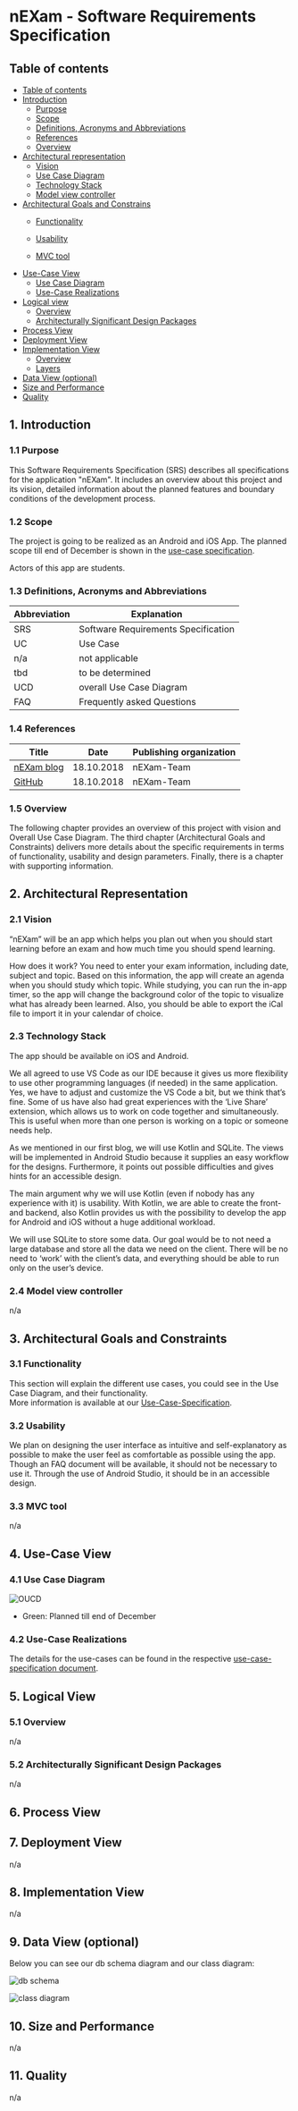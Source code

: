 # nEXam - Software Requirements Specification 

## Table of contents
- [Table of contents](#table-of-contents)
- [Introduction](#1-introduction)
    - [Purpose](#11-purpose)
    - [Scope](#12-scope)
    - [Definitions, Acronyms and Abbreviations](#13-definitions-acronyms-and-abbreviations)
    - [References](#14-references)
    - [Overview](#15-overview)
- [Architectural representation](#2-architectural-representation)
    - [Vision](#21-vision)
    - [Use Case Diagram](#22-use-case-diagram)
	- [Technology Stack](#23-technology-stack)
	- [Model view controller](#24-model_view_controller)
- [Architectural Goals and Constrains](#3-architectural-goals-and-constraints)
    - [Functionality](#31-functionality)
    
    - [Usability](#32-usability)
    
    - [MVC tool](#33-mvc-tool)
    
      <!--[Reliability](#33-reliability)-->
    
      <!--[Performance](#34-performance)-->
    
      <!--[Supportability](#35-supportability)-->
    
      <!--[Design Constraints](#36-design-constraints)-->
    
      <!--[Online User Documentation and Help System Requirements](#37-on-line-user-documentation-and-help-system-requirements)-->
    
      <!--[Purchased Components](#purchased-components)-->
    
      <!--[Interfaces](#39-interfaces)-->
    
      <!--[Licensing Requirements](#310-licensing-requirements)-->
    
      <!--[Legal, Copyright And Other Notices](#311-legal-copyright-and-other-notices)-->
    
      <!--[Applicable Standards](#312-applicable-standards)-->
- [Use-Case View](#4-use-case-view)
    - [Use Case Diagram](#41-use-case-diagram)
    - [Use-Case Realizations](#42-use-case-realizations)
- [Logical view](#5-logical-view)
    - [Overview](#51-overview)
    -  [Architecturally Significant Design Packages](#52-architecturally-significant-design-packages)
- [Process View](#6-process-view)
- [Deployment View](#7-deployment-view)
- [Implementation View](#8-implementation-view)
    - [Overview](#81-overview)
    - [Layers](#82-layers)
- [Data View (optional)](#9-data-view-(optional))
- [Size and Performance](#10-size-and-performance)
- [Quality](#11-quality)

## 1. Introduction

<!--[The introduction of the **Software Architecture Document**     should provide an overview of the entire **Software Architecture Document**.     It should include the purpose, scope, definitions, acronyms, abbreviations,     references, and overview of the **Software Architecture Document**.]-->

### 1.1 Purpose

<!--This document provides a comprehensive architectural overview     of the system, using a number of different architectural views to depict different     aspects of the system. It is intended to capture and convey the significant     architectural decisions which have been made on the system.-->

<!--[This section defines the purpose of the **Software     Architecture Document**, in the overall project documentation, and     briefly describes the structure of the document. The specific audiences for     the document should be identified, with an indication of how they are expected     to use the document.]-->

This Software Requirements Specification (SRS) describes all specifications for the application "nEXam". It includes an overview about this project and its vision, detailed information about the planned features and boundary conditions of the development process.

### 1.2 Scope

<!--[A brief description of what the Software Architecture Document     applies to; what is affected or influenced by this document.]-->

The project is going to be realized as an Android and iOS App. The planned scope till end of December is shown in the [use-case specification](https://github.com/Calco2001/nEXam/tree/main/docs/Use_Case_Specification).

Actors of this app are students.

### 1.3 Definitions, Acronyms and Abbreviations

<!--[This subsection should provide the definitions of all terms,     acronyms, and abbreviations required to properly interpret the **Software     Architecture Document**. This information may be provided by     reference to the project Glossary.]-->

| Abbreviation | Explanation                         |
| ------------ | ----------------------------------- |
| SRS          | Software Requirements Specification |
| UC           | Use Case                            |
| n/a          | not applicable                      |
| tbd          | to be determined                    |
| UCD          | overall Use Case Diagram            |
| FAQ          | Frequently asked Questions          |

### 1.4 References

<!--[This subsection should provide a complete list of all documents     referenced elsewhere in the **Software Architecture Document**.     Each document should be identified by title, report number (if applicable),     date, and publishing organization. Specify the sources from which the references     can be obtained. This information may be provided by reference to an appendix     or to another document.]-->

| Title                                               |    Date    | Publishing organization |
| --------------------------------------------------- | :--------: | ----------------------- |
| [nEXam blog](https://nexam955203221.wordpress.com/) | 18.10.2018 | nEXam-Team              |
| [GitHub](https://github.com/Calco2001/nEXam)        | 18.10.2018 | nEXam-Team              |

### 1.5 Overview

<!--[This subsection should describe what the rest of the **Software     Architecture Document** contains and explain how the **Software     Architecture Document** is organized.]-->

The following chapter provides an overview of this project with vision and Overall Use Case Diagram. The third chapter (Architectural Goals and Constraints) delivers more details about the specific requirements in terms of functionality, usability and design parameters. Finally, there is a chapter with supporting information. 
    
## 2. Architectural Representation 
<!--before: Overall Description-->

<!--[This section describes what software architecture is for     the current system, and how it is represented. Of the **Use-Case**,     **Logical**, **Process**, **Deployment**,     and **Implementation Views**, it enumerates the views that are     necessary, and for each view, explains what types of model elements it contains.]-->

### 2.1 Vision

“nEXam” will be an app which helps you plan out when you should start learning before an exam and how much time you should spend learning. 

How does it work? You need to enter your exam information, including date, subject and  topic. Based on this information, the app will create an agenda when you  should study which topic. While studying, you can run the in-app timer,  so the app will change the background color of the topic to visualize  what has already been learned. Also, you should be able to export the  iCal file to import it in your calendar of choice.

### 2.3 Technology Stack
The app should be available on iOS and Android.

We all agreed to  use VS Code as our IDE because it gives us more flexibility to use other programming languages (if needed) in the same application. Yes, we have to adjust and customize the VS Code a bit, but we think that’s fine.  Some of us have also had great experiences with the ‘Live Share’  extension, which allows us to work on code together and simultaneously.  This is useful when more than one person is working on a topic or  someone needs help.

As we mentioned in our first blog, we will use Kotlin and SQLite. The  views will be implemented in Android Studio because it supplies an easy  workflow for the designs. Furthermore, it points out possible  difficulties and gives hints for an accessible design.

The main  argument why we will use Kotlin (even if nobody has any experience with  it) is usability. With Kotlin, we are able to create the front- and  backend, also Kotlin provides us with the possibility to develop the app for Android and iOS without a huge additional workload.

We will  use SQLite to store some data. Our goal would be to not need a large  database and store all the data we need on the client. There will be no  need to ‘work’ with the client’s data, and everything should be able to  run only on the user’s device.

### 2.4 Model view controller

n/a

## 3. Architectural Goals and Constraints
<!--before: Specific Requirements-->

<!--[This section describes the software requirements and objectives     that have some significant impact on the architecture, for example, safety,     security, privacy, use of an off-the-shelf product, portability, distribution,     and reuse. It also captures the special constraints that may apply: design     and implementation strategy, development tools, team structure, schedule,     legacy code, and so on.]-->

### 3.1 Functionality
This section will explain the different use cases, you could see in the Use Case Diagram, and their functionality.  
More information is available at our [Use-Case-Specification](https://github.com/Calco2001/nEXam/tree/main/docs/Use_Case_Specification).

### 3.2 Usability
We plan on designing the user interface as intuitive and  self-explanatory as possible to make the user feel as comfortable as  possible using the app. Though an FAQ document will be available, it  should not be necessary to use it. Through the use of Android Studio, it should be in an accessible design.

### 3.3 MVC tool

n/a

#### <!--3.2.1 No training time needed-->
<!--Our goal is that a user installs the android application, opens it and is able to use all features without any explanation or help.-->

#### <!--3.2.2 Familiar Feeling-->
<!--We want to implement an app with familiar designs and functions. This way the user is able to interact in familiar ways with the app without having to get to know new interfaces.-->

### <!--3.3 Reliability-->

#### <!--3.3.1 Availability-->

#### <!--3.3.2 Defect Rate-->

### <!--3.4 Perfomance-->

#### <!--3.4.1 Capacity-->

#### <!--3.4.2 Storage--> 
<!--Smartphones don't provide much storage. Therefore we are aiming to keep the needed storage as small as possible.-->

#### <!--3.4.3 App perfomance / Response time-->
<!--To provide the best App perfomance we aim to keep the response time as low as possible. This will make the user experience much better.-->

### <!--3.5 Supportability-->

#### <!--3.5.1 Coding Standards-->
<!--We are going to write the code by using all of the most common clean code standards. For example we will name our variables and methods by their functionalities. This will keep the code easy to read by everyone and make further developement much easier.-->

#### <!--3.5.2 Testing Strategy-->
<!--The application will have a high test coverage and all important functionalities and edge cases should be tested. Further mistakes in the implementation will be discovered instantly and it will be easy to locate the error.--> 

### <!--3.6 Design Constraints-->
<!--We are trying to provide a modern and easy to handle design for the UI aswell as for the architecture of our application. To achieve that the functionalities will be kept as modular as possible.-->

<!--Because we are progamming an Android App we chose Java as our programming language. Also we are using the common MVC-architecture to keep the front end and back end seperated. For a clean front end structure we use MVVM.-->
<!--To make the communication between the two parts easy, we will implement a RESTful-API between them which will provide the data in JSON-Format.--> 
<!--The supported Platforms will be:-->

<!--Android 4.4 and higher-->

<!--Java 8 and higher-->

### <!--3.7 On-line User Documentation and Help System Requirements-->
<!--The usage of the app should be as intuitive as possible so it won't need any further documentation. If the user needs some help we will implement a "Help"-Button in the App which includes a FAQ and a formular to contact the developement team.-->

### <!--3.8 Purchased Components-->
<!--We don't have any purchased components yet. If there will be purchased components in the future we will list them here.-->

### <!--3.9 Interfaces-->

#### <!--3.9.1 User Interfaces-->
<!--The User interfaces that will be implented are:-->

<!--Dashboard - lists all session and makes it possible to filter sessions-->

<!--Session Page - shows detailed information about the session and makes it possible to connect session attendants for example via messaging system-->

<!--Login - this page is used to log in--> 

<!--Register - provides a registration form-->

<!--Overwiew of personal sessions - shows all the sessions a user participates in-->

<!--Friend List - friends can be added-->

<!--Profile - makes it possible to post information about yourself, might provide messaging feature, also shows additional information about users (for example: Language, country, favorite games, etc.)-->

<!--Settings - shows the settings-->

#### <!--3.9.2 Hardware Interfaces-->
<!--(n/a)-->

#### <!--3.9.3 Software Interfaces-->
<!--The app will be runnable on Android 4.4 and higher. iOS won't be featured at the moment.-->

#### <!--3.9.4 Communication Interfaces-->
<!--The server and hardware will communicate using the http protocol.--> 

### <!--3.10 Licensing Requirements-->

### <!--3.11 Legal, Copyright, and Other Notices-->
<!--The logo is licensed to the Common Playground Team and is only allowed to use for the application. We do not take responsibilty for any incorrect data or errors in the application.-->

### <!--3.12 Applicable Standards-->

<!--The development will follow the common clean code standards and naming conventions. Also we will create a definition of d which will be added here as soon as its complete.-->

## 4. Use-Case View

### 4.1 Use Case Diagram

![OUCD](https://github.com/Calco2001/nEXam/blob/main/docs/diagrams/use%20case%20diagram.jpg)

- Green: Planned till end of December

<!--before: Supporting Information-->

<!--[This section lists use cases or scenarios from the use-case     model if they represent some significant, central functionality of the final     system, or if they have a large architectural coverage - they exercise many     architectural elements, or if they stress or illustrate a specific, delicate     point of the architecture.]-->

<!--For any further information you can contact the Common Playground Team or check our [Common Playground Blog](http://commonplayground.wordpress.com).--> 
<!--The Team Members are:-->

<!-- Picture-Link definitions: -->

### 4.2 Use-Case Realizations

The details for the use-cases can be found in the respective [use-case-specification document](https://github.com/Calco2001/nEXam/tree/main/docs/Use_Case_Specification).

<!--[This section illustrates how the software actually works     by giving a few selected use-case (or scenario) realizations, and explains     how the various design model elements contribute to their functionality.]-->

## 5. Logical View

<!--[This section describes the architecturally significant parts     of the design model, such as its decomposition into subsystems and packages.     And for each significant package, its decomposition into classes and class     utilities. You should introduce architecturally significant classes and describe     their responsibilities, as well as a few very important relationships, operations,     and attributes.]-->

### 5.1 Overview

<!--[This subsection describes the overall decomposition of the     design model in terms of its package hierarchy and layers.]-->

n/a

<!--ADD HIGH LEVEL DIAGRAM-->

### 5.2 Architecturally Significant Design Packages

n/a

<!--ADD CLASS DIAGRAM WITH CLEARLY MARKED SECTIONS OF MVC-->

<!--[For each significant package, include a subsection with its     name, its brief description, and a diagram with all significant classes and     packages contained within the package.--> 

<!--For each significant class in the package, include its name,     brief description, and, optionally a description of some of its major responsibilities,     operations and attributes.]-->

## 6. Process View

<!--[This section describes the system's decomposition into lightweight     processes (single threads of control) and heavyweight processes (groupings     of lightweight processes). Organize the section by groups of processes that     communicate or interact. Describe the main modes of communication between     processes, such as message passing, interrupts, and rendezvous.]-->

## 7. Deployment View 

n/a

<!--ADD UML-DIAGRAM WITH SERVER/CLIENT ARCHITECTURE-->

<!--[This section describes one or more physical network (hardware)     configurations on which the software is deployed and run. It is a view of     the Deployment Model. At a minimum for each configuration it should indicate     the physical nodes (computers, CPUs) that execute the software, and their     interconnections (bus, LAN, point-to-point, and so on.) Also include a mapping     of the processes of the **Process View** onto the physical nodes.]-->

## 8. Implementation View 

n/a

<!--[This section describes the overall structure of the implementation     model, the decomposition of the software into layers and subsystems in the     implementation model, and any architecturally significant components.]-->

### <!--8.1 Overview-->

<!--[This subsection names and defines the various layers and     their contents, the rules that govern the inclusion to a given layer, and     the boundaries between layers. Include a component diagram that shows the     relations between layers. ]-->

### <!--8.2 Layers-->

<!--[For each layer, include a subsection with its name, an enumeration     of the subsystems located in the layer, and a component diagram.]-->

## 9. Data View (optional)

<!--[A description of the persistent data storage perspective     of the system. This section is optional if there is little or no persistent     data, or the translation between the Design Model and the Data Model is trivial.]-->

Below you can see our db schema diagram and our class diagram:

![db schema](https://github.com/Calco2001/nEXam/blob/main/docs/diagrams/DB-Schema.jpg)

![class diagram](https://github.com/Calco2001/nEXam/blob/main/docs/diagrams/UML%20class%20diagram.jpg)

## 10. Size and Performance 

n/a

<!--[A description of the major dimensioning characteristics of     the software that impact the architecture, as well as the target performance     constraints.]-->

## 11. Quality 

n/a

<!--[A description of how the software architecture contributes     to all capabilities (other than functionality) of the system: extensibility,     reliability, portability, and so on. If these characteristics have special     significance, for example safety, security or privacy implications, they should     be clearly delineated.]-->
